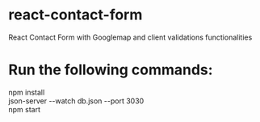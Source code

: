 # react-contact-form
React Contact Form with Googlemap and client validations functionalities

# Run the following commands:
npm install<br />
json-server --watch db.json --port 3030<br />
npm start
